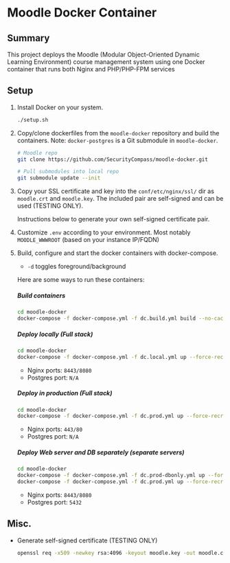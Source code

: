 # Moodle Docker Container

## Summary
This project deploys the Moodle (Modular Object-Oriented Dynamic Learning Environment) course management system using one Docker container that runs both Nginx and PHP/PHP-FPM services

## Setup

1. Install Docker on your system.
    ```bash
    ./setup.sh
    ```

2. Copy/clone dockerfiles from the `moodle-docker` repository and build the containers. Note: `docker-postgres` is a Git submodule in `moodle-docker`.
    ```bash
    # Moodle repo
    git clone https://github.com/SecurityCompass/moodle-docker.git

    # Pull submodules into local repo
    git submodule update --init
    ```

3. Copy your SSL certificate and key into the `conf/etc/nginx/ssl/` dir as `moodle.crt` and `moodle.key`. The included pair are self-signed and can be used (TESTING ONLY).

    Instructions below to generate your own self-signed certificate pair.

4. Customize `.env` according to your environment. Most notably `MOODLE_WWWROOT` (based on your instance IP/FQDN)

5. Build, configure and start the docker containers with docker-compose.
    * `-d` toggles foreground/background

    Here are some ways to run these containers:

    ##### Build containers
    ```bash
    cd moodle-docker
    docker-compose -f docker-compose.yml -f dc.build.yml build --no-cache
    ```

    ##### Deploy locally (Full stack)
    ```bash
    cd moodle-docker
    docker-compose -f docker-compose.yml -f dc.local.yml up --force-recreate --always-recreate-deps -d
    ```
    * Nginx ports: `8443/8080`
    * Postgres port: `N/A`

    ##### Deploy in production (Full stack)
    ```bash
    cd moodle-docker
    docker-compose -f docker-compose.yml -f dc.prod.yml up --force-recreate --always-recreate-deps -d
    ```
    * Nginx ports: `443/80`
    * Postgres port: `N/A`

    ##### Deploy Web server and DB separately (separate servers)
    ```bash
    cd moodle-docker
    docker-compose -f docker-compose.yml -f dc.prod-dbonly.yml up --force-recreate -d postgres
    docker-compose -f docker-compose.yml -f dc.prod.yml up --force-recreate --no-deps -d nginx-php-moodle
    ```
    * Nginx ports: `8443/8080`
    * Postgres port: `5432`

## Misc.

* Generate self-signed certificate (TESTING ONLY)

    ```bash
    openssl req -x509 -newkey rsa:4096 -keyout moodle.key -out moodle.crt -days 365 -nodes -subj "/C=CA/ST=ON/L=Toronto/O=SC/OU=Org/CN=www.example.com"
    ```
